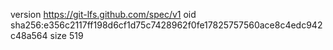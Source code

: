 version https://git-lfs.github.com/spec/v1
oid sha256:e356c2117ff198d6cf1d75c7428962f0fe17825757560ace8c4edc942c48a564
size 519
